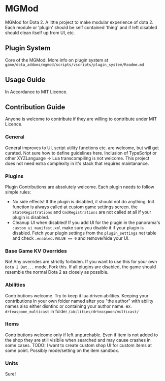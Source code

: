# MGMod
MGMod for Dota 2. A little project to make modular experience of dota 2. Each module or 'plugin' should be self contained 'thing' and if left disabled should clean itself up from UI, etc.

## Plugin System
Core of the MGMod.
More info on plugin system at `game/dota_addons/mgmod/scripts/vscripts/plugin_system/Readme.md`

## Usage Guide
In Accordance to MIT Licence.

## Contribution Guide
Anyone is welcome to contribute if they are willing to contribute under MIT Licence.
### General
General improves to UI, script utility functions etc. are welcome, but will get curated. Not sure how to define guidelines here.
Inclusion of TypeScript or other XYZLanguage -> Lua transcompiling is not welcome. This project does not need extra complexity in it's stack that requires maintanance.
### Plugins
Plugin Contributions are absolutely welcome. Each plugin needs to follow simple rules:
- No side effects! If the plugin is disabled, it should not do anything. Init function is always called at custom game settings screen. the `StateRegistrations` and `CmdRegistrations` are not called at all if your plugin is disabled.
- Cleanup UI when disabled! If you add UI for the plugin in the panorama's `custom_ui_manifest.xml` make sure you disable it if your plugin is disabled. Fetch your plugin settings from the `plugin_settings` net table and check `.enabled.VALUE == 0` and remove/hide your UI.
### Base Game KV Overrides
No! Any overrides are strictly forbiden. If you want to use this for your own `Dota 2 But...` mode, Fork this.
If all plugins are disabled, the game should resemble the normal Dota 2 as closely as possible.

### Abilities
Contributions welcome. Try to keep it lua driven abilities. Keeping your contributions in your own folder named after you "the author" with ability names also either disntinc or containing your author name.
ex. `drteaspoon_multicast` in folder `/abilities/drteaspoon/multicast/`

### Items
Contributions welcome only if left unpurchable. Even if item is not added to the shop they are still visibile when searched and may cause crashes in some cases.
TODO: I want to create custom shop UI for custom items at some point. Possibly mode/setting on the item sandbox.

### Units
Sure!
